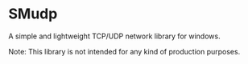 # SMudp
A simple and lightweight TCP/UDP network library for windows.

Note: This library is not intended for any kind of production purposes.
